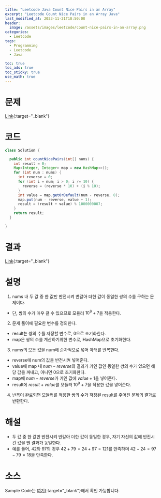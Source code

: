 ```yaml
---
title: "Leetcode Java Count Nice Pairs in an Array"
excerpt: "Leetcode Count Nice Pairs in an Array Java"
last_modified_at: 2023-11-21T18:50:00
header:
  image: /assets/images/leetcode/count-nice-pairs-in-an-array.png
categories:
  - Leetcode
tags:
  - Programming
  - Leetcode
  - Java

toc: true
toc_ads: true
toc_sticky: true
use_math: true
---
```

# 문제
[Link](https://leetcode.com/problems/count-nice-pairs-in-an-array){:target="_blank"}

# 코드
```java
class Solution {

  public int countNicePairs(int[] nums) {
    int result = 0;
    Map<Integer, Integer> map = new HashMap<>();
    for (int num : nums) {
      int reverse = 0;
      for (int i = num; i > 0; i /= 10) {
        reverse = (reverse * 10) + (i % 10);
      }
      int value = map.getOrDefault(num - reverse, 0);
      map.put(num - reverse, value + 1);
      result = (result + value) % 1000000007;
    }
    return result;
  }

}
```

# 결과
[Link](https://leetcode.com/problems/count-nice-pairs-in-an-array/submissions/1103351421/){:target="_blank"}

# 설명
1. nums 내 두 값 중 한 값만 반전시켜 번갈아 더한 값이 동일한 쌍의 수를 구하는 문제이다.
- 단, 쌍의 수가 매우 클 수 있으므로 모듈러 $10^9 + 7$을 적용한다.

2. 문제 풀이에 필요한 변수를 정의한다.
- result는 쌍의 수를 저장할 변수로, 0으로 초기화한다.
- map은 쌍의 수를 계산하기위한 변수로, HashMap으로 초기화한다.

3. nums의 모든 값을 num에 순차적으로 넣어 아래를 반복한다.
- reverse에 num의 값을 반전시켜 넣어준다.
- value에 map 내 $num - reverse$의 결과가 키인 값인 동일한 쌍의 수가 있으면 해당 값을 꺼내고, 아니면 0으로 초기화한다.
- map에 $num - reverse$가 키인 값에 $value + 1$을 넣어준다.
- result에 $result + value$를 모듈러 $10^9 + 7$을 적용한 값을 넣어준다.
  
4. 반복이 완료되면 모듈러를 적용한 쌍의 수가 저장된 result를 주어진 문제의 결과로 반환한다.

# 해설
- 두 값 중 한 값만 반전시켜 번갈아 더한 값이 동일한 경우, 자기 자신의 값에 반전시킨 값을 뺀 결과가 동일한다.
- 예를 들어, 42와 97의 경우 $42 + 79 = 24 + 97 = 121$를 만족하며 $42 - 24 = 97 - 79 = 18$을 만족한다.

# 소스
Sample Code는 [여기](https://github.com/GracefulSoul/leetcode/blob/master/src/main/java/gracefulsoul/problems/CountNicePairsInAnArray.java){:target="_blank"}에서 확인 가능합니다.